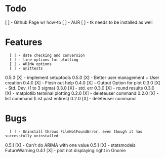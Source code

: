 # Todo
[ ] - Github Page w/ how-to
[ ] - AUR
[ ] - tk needs to be installed as well

# Features
      [ ] - date checking and conversion
      [ ] - line options for plotting
      [ ] - ARIMA options
      [ ] - unittests
0.5.0 [X] - implement setuptools
0.5.0 [X] - Better user management + User creation
0.4.0 [X] - Flesh out help
0.4.0 [X] - Output Option for plot
0.3.0 [X] - Std. Dev. (1 to 3 sigma)
0.3.0 [X] - std. err
0.3.0 [X] - round results
0.3.0 [X] - matplotlib terminal plotting
0.2.0 [X] - deleteuser command
0.2.0 [X] - list command (List past entires)
0.2.0 [X] - deleteuser command

# Bugs
      [ ] - Uninstall throws FileNotFoundError, even though it has successfully uninstalled
0.5.1 [X] - Can't do ARIMA with one value
0.5.1 [X] - statsmodels FutureWarning
0.4.1 [X] - plot not displaying right in Gnome
